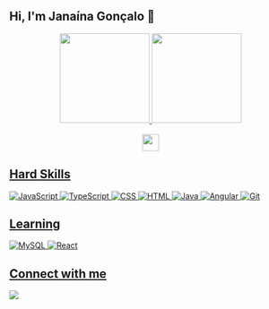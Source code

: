 ## Hi, I'm Janaína Gonçalo 👋

<div align="center">
  <a href="https://github.com/JanaGoncalo">
  <img height="160em" src="https://github-readme-stats-sigma-five.vercel.app/api?username=janagoncalo&show_icons=true&theme=midnight-purple&include_all_commits=true&count_private=true"/>
  <img height="160em" src="https://github-readme-stats-sigma-five.vercel.app/api/top-langs/?username=janagoncalo&layout=compact&langs_count=7&theme=midnight-purple"/>
  </div>

  <div style="display: inline_block" align="center"><br>
    <img width="30" src="https://camo.githubusercontent.com/beb64ff21c883e318e4f5db5231c2ba4175705bea1c9249e82a41ab375db4f75/68747470733a2f2f6d65646961322e67697068792e636f6d2f6d656469612f51737347456d706b79454f684243623765312f67697068792e6769663f6369643d656366303565343761306e336769316266716e74716d6f62386739616964316f796a327772336473336d67373030626c267269643d67697068792e676966"/>
    </div>
  
## Hard Skills

  ![JavaScript](https://img.shields.io/badge/javascript-black.svg?style=for-the-badge&logo=javascript&logoColor=purple)
  ![TypeScript](https://img.shields.io/badge/TypeScript-black?style=for-the-badge&logo=typescript&logoColor=purple)
  ![CSS](https://img.shields.io/badge/css-black.svg?style=for-the-badge&logo=css3&logoColor=purple)
  ![HTML](https://img.shields.io/badge/html-black.svg?style=for-the-badge&logo=html5&logoColor=purple)
  ![Java](https://img.shields.io/badge/java-black.svg?style=for-the-badge&logo=java&logoColor=purple)
  ![Angular](https://img.shields.io/badge/angular-black.svg?style=for-the-badge&logo=angular&logoColor=purple)
  ![Git](https://img.shields.io/badge/GIT-black?style=for-the-badge&logo=git&logoColor=purple)

## Learning
  ![MySQL](https://img.shields.io/badge/mysql-black.svg?style=for-the-badge&logo=mysql&logoColor=purple)
  ![React](https://img.shields.io/badge/React-black?style=for-the-badge&logo=react&logoColor=purple)
  
## Connect with me
  <div>
    <a href="https://www.linkedin.com/in/janagoncalo" target="_blank"><img src="https://img.shields.io/badge/-LinkedIn-black?style=for-the-badge&logo=linkedin&logoColor=purple" target="_blank"></a>

    
 

 
 

